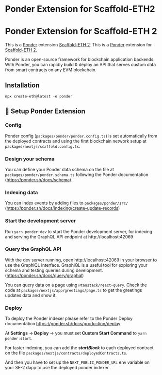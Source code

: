 # Ponder Extension for Scaffold-ETH2
# Ponder Extension for Scaffold-ETH 2

This is a [Ponder](https://ponder.sh/) extension [Scaffold-ETH 2](https://scaffoldeth.io/).
This is a [Ponder](https://ponder.sh/) extension for [Scaffold-ETH 2](https://scaffoldeth.io/).

Ponder is an open-source framework for blockchain application backends. With Ponder, you can rapidly build & deploy an API that serves custom data from smart contracts on any EVM blockchain.

## Installation

`npx create-eth@latest -e ponder`

## 🚀 Setup Ponder Extension

### Config

Ponder config (`packages/ponder/ponder.config.ts`) is set automatically from the deployed contracts and using the first blockchain network setup at `packages/nextjs/scaffold.config.ts`.

### Design your schema

You can define your Ponder data schema on the file at `packages/ponder/ponder.schema.ts` following the Ponder documentation (https://ponder.sh/docs/schema).

### Indexing data

You can index events by adding files to `packages/ponder/src/` (https://ponder.sh/docs/indexing/create-update-records)

### Start the development server

Run `yarn ponder:dev` to start the Ponder development server, for indexing and serving the GraphQL API endpoint at http://localhost:42069

### Query the GraphQL API

With the dev server running, open http://localhost:42069 in your browser to use the GraphiQL interface. GraphiQL is a useful tool for exploring your schema and testing queries during development. (https://ponder.sh/docs/query/graphql)

You can query data on a page using `@tanstack/react-query`. Check the code at `packages/nextjs/app/greetings/page.ts` to get the greetings updates data and show it.

### Deploy

To deploy the Ponder indexer please refer to the Ponder Deploy documentation https://ponder.sh/docs/production/deploy

At **Settings** -> **Deploy** -> you must set **Custom Start Command** to `yarn ponder:start`.

For faster indexing, you can add the ***startBlock*** to each deployed contract on the file `packages/nextjs/contracts/deployedContracts.ts`.

And then you have to set up the `NEXT_PUBLIC_PONDER_URL` env variable on your SE-2 dapp to use the deployed ponder indexer.
